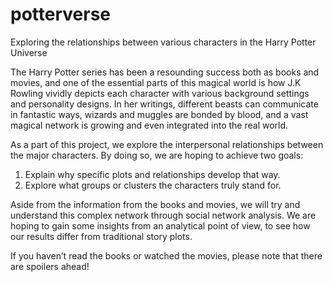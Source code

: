 # potterverse
Exploring the relationships between various characters in the Harry Potter Universe

The Harry Potter series has been a resounding success both as books and movies, and one of the essential parts of this magical world is how J.K Rowling vividly depicts each character with various background settings and personality designs. In her writings, different beasts can communicate in fantastic ways, wizards and muggles are bonded by blood, and a vast magical network is growing and even integrated into the real world.

As a part of this project, we explore the interpersonal relationships between the major characters. By doing so, we are hoping to achieve two goals:
1. Explain why specific plots and relationships develop that way.
2. Explore what groups or clusters the characters truly stand for.

Aside from the information from the books and movies, we will try and understand this complex network through social network analysis. We are hoping to gain some insights from an analytical point of view, to see how our results differ from traditional story plots. 

If you haven’t read the books or watched the movies, please note that there are spoilers ahead!
